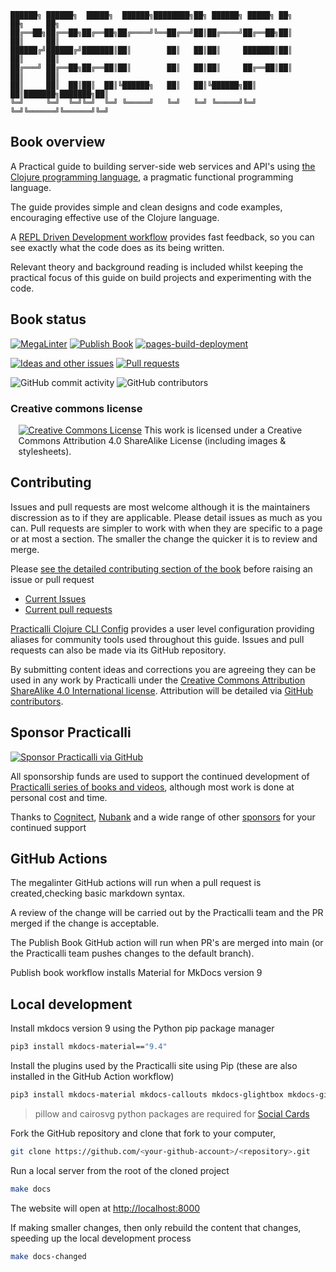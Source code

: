 ```none
██████╗ ██████╗  █████╗  ██████╗████████╗██╗ ██████╗ █████╗ ██╗     ██╗     ██╗
██╔══██╗██╔══██╗██╔══██╗██╔════╝╚══██╔══╝██║██╔════╝██╔══██╗██║     ██║     ██║
██████╔╝██████╔╝███████║██║        ██║   ██║██║     ███████║██║     ██║     ██║
██╔═══╝ ██╔══██╗██╔══██║██║        ██║   ██║██║     ██╔══██║██║     ██║     ██║
██║     ██║  ██║██║  ██║╚██████╗   ██║   ██║╚██████╗██║  ██║███████╗███████╗██║
╚═╝     ╚═╝  ╚═╝╚═╝  ╚═╝ ╚═════╝   ╚═╝   ╚═╝ ╚═════╝╚═╝  ╚═╝╚══════╝╚══════╝╚═╝
```

## Book overview

A Practical guide to building server-side web services and API's using [the Clojure programming language](http://clojure.org), a pragmatic functional programming language.

The guide provides simple and clean designs and code examples, encouraging effective use of the Clojure language.

A [REPL Driven Development workflow](https://practical.li/clojure-web-services/introduction/repl-workflow/) provides fast feedback, so you can see exactly what the code does as its being written.

Relevant theory and background reading is included whilst keeping the practical focus of this guide on build projects and experimenting with the code.


## Book status

[![MegaLinter](https://github.com/practicalli/clojure-web-services/actions/workflows/megalinter.yaml/badge.svg)](https://github.com/practicalli/clojure-web-services/actions/workflows/megalinter.yaml)
[![Publish Book](https://github.com/practicalli/clojure-web-services/actions/workflows/publish-book.yaml/badge.svg)](https://github.com/practicalli/clojure-web-services/actions/workflows/publish-book.yaml)
[![pages-build-deployment](https://github.com/practicalli/clojure-web-services/actions/workflows/pages/pages-build-deployment/badge.svg)](https://github.com/practicalli/clojure-web-services/actions/workflows/pages/pages-build-deployment)

[![Ideas and other issues](https://img.shields.io/github/issues/practicalli/clojure-web-services?label=content%20ideas%20and%20issues&logoColor=green&style=for-the-badge)](https://github.com/practicalli/clojure-web-services/issues)
[![Pull requests](https://img.shields.io/github/issues-pr/practicalli/clojure-web-services?style=for-the-badge)](https://github.com/practicalli/clojure-web-services/pulls)

![GitHub commit activity](https://img.shields.io/github/commit-activity/m/practicalli/clojure-web-services?style=for-the-badge)
![GitHub contributors](https://img.shields.io/github/contributors/practicalli/clojure-web-services?style=for-the-badge&label=github%20contributors)

### Creative commons license

<div style="width:95%; margin:auto;">
  <a rel="license" href="http://creativecommons.org/licenses/by-sa/4.0/"><img alt="Creative Commons License" style="border-width:0" src="https://i.creativecommons.org/l/by-sa/4.0/88x31.png" /></a>
  This work is licensed under a Creative Commons Attribution 4.0 ShareAlike License (including images & stylesheets).
</div>

## Contributing

Issues and pull requests are most welcome although it is the maintainers discression as to if they are applicable.  Please detail issues as much as you can.  Pull requests are simpler to work with when they are specific to a page or at most a section.  The smaller the change the quicker it is to review and merge.

Please [see the detailed contributing section of the book](contributing.html) before raising an issue or pull request

* [Current Issues](https://github.com/practicalli/clojure-web-services/issues)
* [Current pull requests](https://github.com/practicalli/clojure-web-services/pulls)

[Practicalli Clojure CLI Config](clojure/clojure-cli/practicalli-config.md) provides a user level configuration providing aliases for community tools used throughout this guide.  Issues and pull requests can also be made via its GitHub repository.

By submitting content ideas and corrections you are agreeing they can be used in any work by Practicalli under the [Creative Commons Attribution ShareAlike 4.0 International license](https://creativecommons.org/licenses/by-sa/4.0/).  Attribution will be detailed via [GitHub contributors](https://github.com/practicalli/clojure-web-services/graphs/contributors).


## Sponsor Practicalli

[![Sponsor Practicalli via GitHub](https://raw.githubusercontent.com/practicalli/graphic-design/live/buttons/practicalli-github-sponsors-button.png)](https://github.com/sponsors/practicalli-johnny/)

All sponsorship funds are used to support the continued development of [Practicalli series of books and videos](https://practical.li/), although most work is done at personal cost and time.

Thanks to [Cognitect](https://www.cognitect.com/), [Nubank](https://nubank.com.br/) and a wide range of other [sponsors](https://github.com/sponsors/practicalli-johnny#sponsors) for your continued support


## GitHub Actions

The megalinter GitHub actions will run when a pull request is created,checking basic markdown syntax.

A review of the change will be carried out by the Practicalli team and the PR merged if the change is acceptable.

The Publish Book GitHub action will run when PR's are merged into main (or the Practicalli team pushes changes to the default branch).

Publish book workflow installs Material for MkDocs version 9


## Local development

Install mkdocs version 9 using the Python pip package manager

```bash
pip3 install mkdocs-material=="9.4"
```

Install the plugins used by the Practicalli site using Pip (these are also installed in the GitHub Action workflow)

```bash
pip3 install mkdocs-material mkdocs-callouts mkdocs-glightbox mkdocs-git-revision-date-localized-plugin mkdocs-redirects pillow cairosvg
```

> pillow and cairosvg python packages are required for [Social Cards](https://squidfunk.github.io/mkdocs-material/setup/setting-up-social-cards/)

Fork the GitHub repository and clone that fork to your computer,

```bash
git clone https://github.com/<your-github-account>/<repository>.git

```

Run a local server from the root of the cloned project

```bash
make docs
```

The website will open at <http://localhost:8000>

If making smaller changes, then only rebuild the content that changes, speeding up the local development process

```bash
make docs-changed
```
